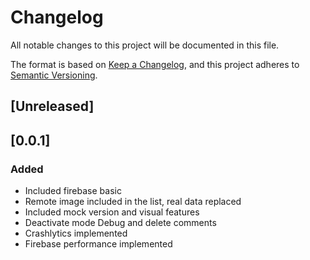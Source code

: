 # Changelog
All notable changes to this project will be documented in this file.

The format is based on [Keep a Changelog](https://keepachangelog.com/en/1.0.0/),
and this project adheres to [Semantic Versioning](https://semver.org/spec/v2.0.0.html).

## [Unreleased]

## [0.0.1] 
### Added
- Included firebase basic
- Remote image included in the list, real data replaced
- Included mock version and visual features
- Deactivate mode Debug and delete comments
- Crashlytics implemented
- Firebase performance implemented